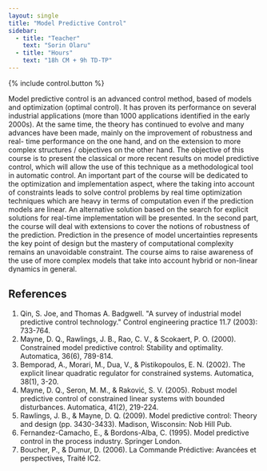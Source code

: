 ```yaml
---
layout: single
title: "Model Predictive Control"
sidebar:
  - title: "Teacher"
    text: "Sorin Olaru"
  - title: "Hours"
    text: "18h CM + 9h TD-TP"
---
```


{% include control.button %}

Model predictive control is an advanced control method, based of models and
optimization (optimal control). It has proven its performance on several
industrial applications (more than 1000 applications identified in the early
2000s). At the same time, the theory has continued to evolve and many advances
have been made, mainly on the improvement of robustness and real- time
performance on the one hand, and on the extension to more complex structures /
objectives on the other hand. The objective of this course is to present the
classical or more recent results on model predictive control, which will allow
the use of this technique as a methodological tool in automatic control. An
important part of the course will be dedicated to the optimization and
implementation aspect, where the taking into account of constraints leads to
solve control problems by real time optimization techniques which are heavy in
terms of computation even if the prediction models are linear. An alternative
solution based on the search for explicit solutions for real-time implementation
will be presented. In the second part, the course will deal with extensions to
cover the notions of robustness of the prediction. Prediction in the presence of
model uncertainties represents the key point of design but the mastery of
computational complexity remains an unavoidable constraint. The course aims to
raise awareness of the use of more complex models that take into account hybrid
or non-linear dynamics in general.

## References

1. Qin, S. Joe, and Thomas A. Badgwell. "A survey of industrial model predictive control technology." Control engineering practice 11.7 (2003): 733-764.
2. Mayne, D. Q., Rawlings, J. B., Rao, C. V., & Scokaert, P. O. (2000). Constrained model predictive control: Stability and optimality. Automatica, 36(6), 789-814.
3. Bemporad, A., Morari, M., Dua, V., & Pistikopoulos, E. N. (2002). The explicit linear quadratic regulator for constrained systems. Automatica, 38(1), 3-20.
4. Mayne, D. Q., Seron, M. M., & Raković, S. V. (2005). Robust model predictive control of constrained linear systems with bounded disturbances. Automatica, 41(2), 219-224.
5. Rawlings, J. B., & Mayne, D. Q. (2009). Model predictive control: Theory and design (pp. 3430-3433). Madison, Wisconsin: Nob Hill Pub.
6. Fernandez-Camacho, E., & Bordons-Alba, C. (1995). Model predictive control in the process industry. Springer London.
7. Boucher, P., & Dumur, D. (2006). La Commande Prédictive: Avancées et perspectives, Traité IC2.
